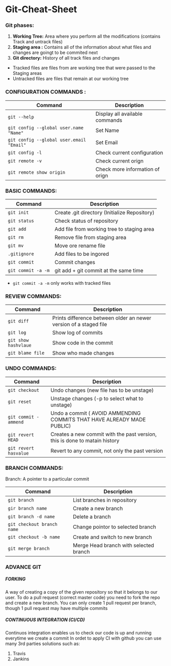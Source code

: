 # Git-Cheat-Sheet
### Git phases:
<ol>
  <li> <b>Working Tree:</b> Area where you perform all the modifications (contains Track and untrack files)</li>
  <li> <b>Staging area :</b> Contains all of the information about what files and changes are goingt to be commited next </li>
  <li> <b>Git directory:</b> History of all track files and changes </li>
</ol>
<ul>
  <li>Tracked files are files from are working tree that were passed to the Staging areas</li>
  <li>Untracked files are files that remain at our working tree</li>
</ul>

### CONFIGURATION COMMANDS : 

| Command | Description |
| --- | --- |
| `git --help` | Display all available commands|
| `git config --global user.name "Name"`   | Set Name|
| `git config --global user.email "Email"`   |Set Email|
| `git config -l   ` | Check current configuration|
| `git remote -v `   | Check  current orign|
| `git remote show origin`   | Check more information of orign|

### BASIC COMMANDS:
| Command | Description |
| --- | --- |
| `git init ` | Create .git directory (Initialize Repository)|
| `git status `   |  Check status of repository|
| `git add`   |Add file from working tree to staging area|
| `git rm ` | Remove file from staging area |
| `git mv `   | Move ore rename file|
| `.gitignore `   | Add files to be ingored|
| `git commit `   | Commit changes|
| `git commit -a -m`   | git add + git commit at the same time|
 * `git commit -a -m`  only works with tracked files
 
 ### REVIEW COMMANDS: 
 | Command | Description |
| --- | --- |
| `git diff` |Prints difference between older an newer version of a staged file|
| `git log `   |Show log of commits|
| `git show hashvlaue`   |Show code in the commit|
| `git blame file   ` | Show who made changes |

### UNDO COMMANDS: 

 | Command | Description |
| --- | --- |
| `git checkout ` |Undo changes (new file has to be unstage)|
| `git reset`   |Unstage changes (-p to select what to unstage)|
| `git commit -ammend`   |Undo a commit ( AVOID AMMENDING COMMITS THAT HAVE ALREADY MADE PUBLIC)|
| `git revert HEAD ` | Creates a new commit with the past version, this is done to matain history|
| `git revert hasvalue ` | Revert to any commit, not only the past version|
 
 ### BRANCH COMMANDS:
 
Branch: A pointer to a particular commit


 | Command | Description |
| --- | --- |
| `git branch  ` |List branches in repository|
| `gir branch name    `   |Create a new branch|
| `git branch -d name `   |Delete a branch|
| `git checkout branch name ` | Change  pointor to selected  branch|
| `git checkout -b name ` | Create and switch to new branch|
|`git merge branch `|Merge Head branch with selected branch|

### ADVANCE GIT
##### FORKING
A way of creating a copy of the given repository so that it belongs to our user.
To do a pull request (correct master code) you need to fork the repo and create a new branch.
You can only create 1 pull request per branch, though 1 pull request may have multiple commits 
##### CONTINUOUS INTEGRATION (CI/CD)
Continuos integration enables us to check our code is up and running everytime we create a commit
In ordet to apply CI with github you can use many 3rd parties solutions such as:
<ol>
  <li>Travis</li>
  <li>Jankins </li>
</ol>
